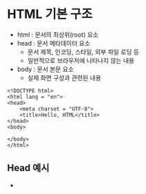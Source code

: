 # HTML 기본 구조
- html : 문서의 최상위(root) 요소
- head : 문서 메타데이터 요소
    - 문서 제목, 인코딩, 스타일, 외부 파일 로딩 등
    - 일반적으로 브라우저에 나타나지 않는 내용
- body : 문서 본문 요소
    - 실제 화면 구성과 관련된 내용
```
<!DOCTYPE html>
<html lang = "en">
<head>
    <meta charset = "UTF-8">
    <title>Hello, HTML</title>
</head>
<body>

</body>
</html>
```

## Head 예시
- <title> : 브라우저 상단 타이틀
- <meta> : 문서 레벨 메타데이터 요소
- <link> : 외부 리소스 연결 요소 (CSS 파일, favicon 등)
- <script> : 스크립트 요소 (JavaScript 파일 / 코드)
- <style> : CSS 직접 작성
```
<head>
  <title>HTML 수업</title>
  <meta charset="utf-8">
  <link href="style.css" rel="stylesheet">
  <script src="javascript.js"></script>
  <style>
    p {
      color: black;
    }
   </style>
</head>
```

## head 예시 : Open Graph Protocol
- 메타 데이터를 표현하는 새로운 규약
    - HTML 문서의 메타 데이터를 통해 문서의 정보를 전달
    - 메타 정보에 해당하는 제목, 설명 등을 쓸 수 있도록 정의

## 요소(Element)
### <h1>contents</h1>
- <h1> (여는/시작) 태그
- </h1> (닫는/종료)태그
- HTML의 요소는 태그와 내용(contents)으로 구성되어 있다.

- HTML 요소는 시작 태그와 종료 태그 그리고 태그 사이에 위치한 내용으로 구성
    - 요소는 태그로 컨텐츠(내용)를 감싸는 것으로 그 정보의 성격과 의미를 정의
    - 내용이 없는 태그들도 존재(닫는 태그가 없음)
        -br, hr, img, input, link, meta
- 요소는 중첩(nested)될 수 있음
    - 요소의 중첩을 통해 하나의 문서를 구조화
    - 여는 태그와 닫는 태그의 쌍을 잘 확인해야함
        - 오류를 반환하는 것이 아닌 그냥 레이아웃이 깨진 상태로 출력되기 때문에, 디버깅이 힘들어 질 수 있음

## HTML with 개발자 도구
- elements : 해당 요소의 HTML 태그
- 원하는 요소를 선택할 수 있음 (복잡한 형태의 경우 Elements에서 HTML 구조를 추가 탐색)

## 속성(Attribute)
### <a href="https://google.com"></a>
- href (속성명)
- https://google.com (속성값)
- 태그별로 사용할 수 있는 속성이 다르다.

## 속성(attribute) 작성 방식 통일하기
- <a href="https://google.com"></a>
- **=** 공백은 No!          ""(쌍따옴표) 사용!
- 속성을 통해 태그의 부가적인 정보를 설정할 수 있음
- 요소는 속성을 가질 수 있으며, 경로나 크기와 같은 추가적인 정보를 제공
- 요소의 시작 태그에 작성하며 보통 이름과 값이 하나의 쌍으로 존재
- 태그와 상관없이 사용 가능한 속성(HTML Global Attribute)들도 있음

## HTML Global Attribute
- 모든 HTML 요소가 공통으로 사용할 수 있는 대표적인 속성 (몇몇 요소에는 아무 효과가 없을 수 있음)
    - id : 문서 전체에서 유일한 고유 식별자 지정
    - class : 공백으로 구분된 해당 요소의 클래스의 목록 (CSS ,JS에서 요소를 선택하거나 접근)
    - data-* : 페이지에 개인 사용자 정의 데이터를 저장하기 위해 사용
    - style : inline 스타일
    - title : 요소에 대한 추가 정보 지정
    - tabindex : 요소의 탭 순서

## HTML 코드 예시
```
<!DOCTYPE html>
<html lang = "en">
<head>
    <meta charset = "UTF-8">
    <title>Hello, HTML</title>
</head>
<body>

</body>
   <!-- 이것은 주적입니다. -->
   <h1>나의 첫번째 HTML</h1>
   <p>이것은 본문입니다.</p>
   <span>이것은 인라인 요소</span>
   <a href="http://www.naver.com">네이버로 이동!!</a>
</body>
</html>
```

## 시맨틱 태그
- HTML 태그가 특정 목적, 역할 및 의미적 가치(semantic value)를 가지는 것
    - 예를 들어 h1 태그는 "이 페이지에서 최상위 제목"인 텍스트를 감싸는 역할(또는 의미)을 나타냄
- Non semantic 요소로는 div, span 등이 있으며 a, form, table 태그들도 시맨틱 태그로 볼 수 있음
- HTML5에서는 기존에 단순히 콘텐츠의 구획을 나타내기 위해 사용한 div 태그를 대처하여 사용하기 위해 의미론적 요소를 담은 태그들이 추가됨
- 대표적인 시맨틱 태크 목록
    - header : 문서 전체나 섹션의 헤더(머리말 부분)
    - nav : 네비게이션
    - aside : 사이드에 위치한 공간, 메인 콘텐츠와 관련성이 적은 콘텐츠
    - section : 문서의 일반적인 구분, 컨텐츠의 그룹을 표현
    - article : 문서, 페이지, 사이트 안에서 독립적으로 구분되는 영역
    - footer : 문서 전체나 섹션의 푸터(마지막 부분)
```
<div>
  <div></div>
</div>
<div>
  <div></div>
  <div></div>
<div>
<div></div>
```
```
<header>
  <nav></nav>
</header>
<section>
  <article></article>
  <article></article>
</section>
<footer></footer>
```

## 시맨틱 태그 사용 해야 하는 이유
- 의미론적 마크업
    - 개발자 및 사용자 뿐만 아니라 검색엔진 등에 의미있는 정보의 그룹을 태그로 표현
    - 단순히 구역을 나누는 것 뿐만 아니라 '의미'를 가지는 태그들을 활용하기 위한 노력
    - 요소의 의미가 명확해지기 때문에 코드의 가독성을 높이고 유지보수를 쉽게 함
    - 검색 엔친 최적화(SEO)를 위해서 메타태크, 시맨틱 태그 등을 통한 마크업을 효과적으로 활용 해야함

## 텍스트로 작성된 코드가 어떻게 웹 사이트가 되는 걸까?
- 렌더링(Rendering)
    - 웹사이트 코드를 사용자가 보게 되는 웹 사이트로 바꾸는 과정

## DOM(Document Object Model) 트리
- 텍스트 파일인 HTML 문서를 브라우저에서 렌더링 하기 위한 구조
    - HTML 문서에 대한 모델을 구성함
    - HTML 문서 내의 각 요소에 접근 / 수정에 필요한 프로퍼티와 메서드를 제공함
```
<body>
  <h1> 웹문서 </h1>
  <ul>
    <li>HTML</li>
    <li>CSS</li>
  </ul>
</body>
```